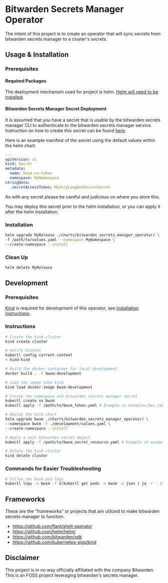 # Bitwarden Secrets Manager Operator

The intent of this project is to create an operator that will sync secrets from bitwarden secrets manager to a cluster's secrets.

## Usage & Installation

### Prerequisites

#### Required Packages

The deployment mechanism used for project is helm. [Helm will need to be installed](https://helm.sh/docs/intro/install/).

#### Bitwarden Secrets Manager Secret Deployment

It is assumed that you have a secret that is usable by the bitwarden secrets manager CLI
to authenticate to the bitwarden secrets manager service. Instruction on how to create this secret
can be found [here](https://bitwarden.com/help/access-tokens/).

Here is an example manifest of the secret using the default values within the helm chart.

```yaml
---
apiVersion: v1
kind: Secret
metadata:
  name: bwsm-sa-token
  namespace: MyNamespace
stringData:
  .secretAccessToken: MyVeryLongAndSecureSecret
```

As with any secret please be careful and judicious on where you store this.

You may deploy this secret prior to the helm installation, or you can apply it after the helm installation.

### Installation

```bash
helm upgrade MyRelease ./charts/bitwarden_secrets_manager_operator/ \
-f /path/to/values.yaml --namespace MyNamespace \
--create-namespace --install
```

### Clean Up

```bash
helm delete MyRelease
```

## Development

### Prerequisites

[Kind](https://github.com/kubernetes-sigs/kind) is required for development of this operator, see [installation instructions](https://kind.sigs.k8s.io/docs/user/quick-start/#installation).

### Instructions

```bash
# Create the kind cluster
kind create cluster

# Verify Context
kubectl config current-context
> kind-kind

# Build the docker container for local development
docker build . -t bwsm:development

# Load the image into kind
kind load docker-image bwsm:development

# Create the namespace and bitwarden secrets manager secret
kubectl create ns bwsm
kubectl apply -f /path/to/bwsm_token.yaml # Example in examples/bws_token.yaml

# Deploy the helm chart
helm upgrade bwsm ./charts/bitwarden_secrets_manager_operator/ \
--namespace bwsm -f ./development/values.yaml \
--create-namespace --install

# Apply a test bitwarden secret object
kubectl apply -f /path/to/bwsm_secret_resource.yaml # Example in examples/bws_test_resource.yaml

# Delete the kind cluster
kind delete cluster
```

### Commands for Easier Troubleshooting
```bash
# Follow the bwsm pod logs
kubectl logs -n bwsm -f $(kubectl get pods -n bwsm -o json | jq -r '.items[0].metadata.name')
```

## Frameworks

These are the "frameworks" or projects that are utilized to make bitwarden secrets manager to function.

- https://github.com/flant/shell-operator
- https://github.com/helm/helm/
- https://github.com/bitwarden/sdk
- https://github.com/kubernetes-sigs/kind

## Disclaimer

This project is in no way officially affiliated with the company Bitwarden. This is an
FOSS project leveraging bitwarden's secrets manager.
